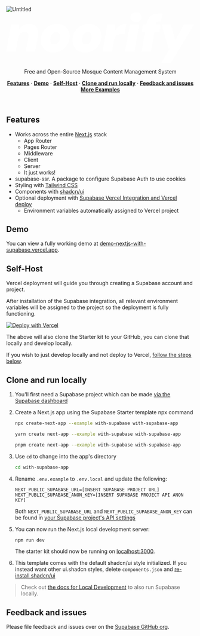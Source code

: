 ![Untitled](https://github.com/user-attachments/assets/895ee920-c165-4f96-8ca5-f072a5bda147)<a href="https://demo-nextjs-with-supabase.vercel.app/">
<svg width="100%" height="100%" viewBox="0 0 542 146" version="1.1" xmlns="http://www.w3.org/2000/svg" xmlns:xlink="http://www.w3.org/1999/xlink" xml:space="preserve" xmlns:serif="http://www.serif.com/" style="fill-rule:evenodd;clip-rule:evenodd;stroke-linejoin:round;stroke-miterlimit:2;">
    <g transform="matrix(1,0,0,1,-269.438,-467.26)">
        <g transform="matrix(3.16261,0,0,3.16261,-763.107,-1215.5)">
            <g transform="matrix(50,0,0,50,326.685,568.079)">
                <path d="M-0.004,-0L0.084,-0.496L0.228,-0.496L0.227,-0.413L0.231,-0.413C0.252,-0.444 0.277,-0.467 0.307,-0.484C0.337,-0.5 0.373,-0.508 0.416,-0.508C0.459,-0.508 0.494,-0.499 0.519,-0.48C0.544,-0.46 0.561,-0.433 0.57,-0.398C0.578,-0.363 0.578,-0.32 0.569,-0.27L0.521,-0L0.351,-0L0.396,-0.255C0.402,-0.289 0.4,-0.316 0.391,-0.336C0.382,-0.355 0.361,-0.365 0.328,-0.365C0.309,-0.365 0.292,-0.361 0.276,-0.352C0.259,-0.343 0.246,-0.33 0.235,-0.314C0.224,-0.297 0.216,-0.278 0.212,-0.255L0.167,-0L-0.004,-0Z" style="fill:white;fill-rule:nonzero;"/>
            </g>
            <g transform="matrix(50,0,0,50,356.685,568.079)">
                <path d="M0.249,0.012C0.204,0.012 0.164,0.002 0.131,-0.018C0.097,-0.037 0.071,-0.064 0.052,-0.098C0.033,-0.132 0.024,-0.17 0.024,-0.213C0.024,-0.254 0.032,-0.293 0.047,-0.329C0.062,-0.365 0.083,-0.396 0.11,-0.423C0.137,-0.45 0.169,-0.47 0.206,-0.486C0.242,-0.501 0.281,-0.508 0.324,-0.508C0.369,-0.508 0.409,-0.499 0.444,-0.48C0.478,-0.46 0.505,-0.434 0.524,-0.4C0.543,-0.366 0.553,-0.327 0.553,-0.283C0.553,-0.242 0.545,-0.203 0.53,-0.168C0.515,-0.132 0.493,-0.1 0.466,-0.074C0.438,-0.047 0.406,-0.025 0.369,-0.011C0.332,0.005 0.292,0.012 0.249,0.012ZM0.271,-0.136C0.292,-0.136 0.31,-0.142 0.326,-0.155C0.341,-0.167 0.354,-0.184 0.363,-0.205C0.372,-0.226 0.377,-0.249 0.377,-0.276C0.377,-0.294 0.374,-0.309 0.368,-0.322C0.362,-0.334 0.354,-0.343 0.343,-0.35C0.332,-0.357 0.32,-0.36 0.306,-0.36C0.286,-0.36 0.268,-0.354 0.252,-0.342C0.235,-0.329 0.222,-0.313 0.213,-0.292C0.204,-0.271 0.199,-0.247 0.199,-0.22C0.199,-0.203 0.202,-0.188 0.209,-0.175C0.215,-0.162 0.223,-0.153 0.234,-0.146C0.245,-0.139 0.257,-0.136 0.271,-0.136Z" style="fill:white;fill-rule:nonzero;"/>
            </g>
            <g transform="matrix(50,0,0,50,385.535,568.079)">
                <path d="M0.249,0.012C0.204,0.012 0.164,0.002 0.131,-0.018C0.097,-0.037 0.071,-0.064 0.052,-0.098C0.033,-0.132 0.024,-0.17 0.024,-0.213C0.024,-0.254 0.032,-0.293 0.047,-0.329C0.062,-0.365 0.083,-0.396 0.11,-0.423C0.137,-0.45 0.169,-0.47 0.206,-0.486C0.242,-0.501 0.281,-0.508 0.324,-0.508C0.369,-0.508 0.409,-0.499 0.444,-0.48C0.478,-0.46 0.505,-0.434 0.524,-0.4C0.543,-0.366 0.553,-0.327 0.553,-0.283C0.553,-0.242 0.545,-0.203 0.53,-0.168C0.515,-0.132 0.493,-0.1 0.466,-0.074C0.438,-0.047 0.406,-0.025 0.369,-0.011C0.332,0.005 0.292,0.012 0.249,0.012ZM0.271,-0.136C0.292,-0.136 0.31,-0.142 0.326,-0.155C0.341,-0.167 0.354,-0.184 0.363,-0.205C0.372,-0.226 0.377,-0.249 0.377,-0.276C0.377,-0.294 0.374,-0.309 0.368,-0.322C0.362,-0.334 0.354,-0.343 0.343,-0.35C0.332,-0.357 0.32,-0.36 0.306,-0.36C0.286,-0.36 0.268,-0.354 0.252,-0.342C0.235,-0.329 0.222,-0.313 0.213,-0.292C0.204,-0.271 0.199,-0.247 0.199,-0.22C0.199,-0.203 0.202,-0.188 0.209,-0.175C0.215,-0.162 0.223,-0.153 0.234,-0.146C0.245,-0.139 0.257,-0.136 0.271,-0.136Z" style="fill:white;fill-rule:nonzero;"/>
            </g>
            <g transform="matrix(50,0,0,50,414.385,568.079)">
                <path d="M-0.004,-0L0.084,-0.496L0.228,-0.496L0.222,-0.387L0.226,-0.387C0.245,-0.421 0.266,-0.447 0.288,-0.464C0.309,-0.481 0.332,-0.493 0.357,-0.499C0.381,-0.505 0.406,-0.508 0.432,-0.508L0.4,-0.327L0.353,-0.327C0.333,-0.327 0.315,-0.325 0.298,-0.321C0.281,-0.317 0.267,-0.31 0.254,-0.301C0.241,-0.292 0.231,-0.279 0.222,-0.263C0.213,-0.247 0.207,-0.227 0.203,-0.203L0.167,-0L-0.004,-0Z" style="fill:white;fill-rule:nonzero;"/>
            </g>
            <g transform="matrix(50,0,0,50,434.185,568.079)">
                <path d="M0.011,-0L0.099,-0.496L0.27,-0.496L0.182,-0L0.011,-0ZM0.208,-0.541C0.178,-0.541 0.154,-0.55 0.135,-0.567C0.116,-0.584 0.107,-0.605 0.107,-0.631C0.107,-0.656 0.116,-0.678 0.135,-0.695C0.154,-0.712 0.178,-0.72 0.208,-0.72C0.239,-0.72 0.263,-0.712 0.282,-0.695C0.301,-0.678 0.31,-0.656 0.31,-0.63C0.31,-0.605 0.301,-0.584 0.282,-0.567C0.263,-0.55 0.239,-0.541 0.208,-0.541Z" style="fill:white;fill-rule:nonzero;"/>
            </g>
            <g transform="matrix(50,0,0,50,448.335,568.079)">
                <path d="M0.028,-0L0.118,-0.506C0.127,-0.555 0.142,-0.593 0.164,-0.621C0.185,-0.649 0.212,-0.669 0.244,-0.682C0.275,-0.694 0.31,-0.7 0.349,-0.7L0.408,-0.7L0.382,-0.555L0.349,-0.555C0.33,-0.555 0.316,-0.551 0.307,-0.544C0.298,-0.537 0.292,-0.525 0.289,-0.508L0.199,-0L0.028,-0ZM0.029,-0.354L0.054,-0.496L0.379,-0.496L0.354,-0.354L0.029,-0.354Z" style="fill:white;fill-rule:nonzero;"/>
            </g>
            <g transform="matrix(50,0,0,50,465.585,568.079)">
                <path d="M0.04,0.2L0.194,-0.056L0.178,-0.056L0.049,-0.496L0.221,-0.496L0.299,-0.214L0.303,-0.214L0.452,-0.496L0.64,-0.496L0.221,0.2L0.04,0.2Z" style="fill:white;fill-rule:nonzero;"/>
            </g>
            <g transform="matrix(50,0,0,50,495.635,568.079)">
            </g>
        </g>
    </g>
</svg>
</a>

<p align="center">
 Free and Open-Source Mosque Content Management System
</p>

<p align="center">
  <a href="#features"><strong>Features</strong></a> ·
  <a href="#demo"><strong>Demo</strong></a> ·
  <a href="#deploy-to-vercel"><strong>Self-Host</strong></a> ·
  <a href="#clone-and-run-locally"><strong>Clone and run locally</strong></a> ·
  <a href="#feedback-and-issues"><strong>Feedback and issues</strong></a>
  <a href="#more-supabase-examples"><strong>More Examples</strong></a>
</p>
<br/>

## Features

- Works across the entire [Next.js](https://nextjs.org) stack
  - App Router
  - Pages Router
  - Middleware
  - Client
  - Server
  - It just works!
- supabase-ssr. A package to configure Supabase Auth to use cookies
- Styling with [Tailwind CSS](https://tailwindcss.com)
- Components with [shadcn/ui](https://ui.shadcn.com/)
- Optional deployment with [Supabase Vercel Integration and Vercel deploy](#deploy-your-own)
  - Environment variables automatically assigned to Vercel project

## Demo

You can view a fully working demo at [demo-nextjs-with-supabase.vercel.app](https://demo-nextjs-with-supabase.vercel.app/).

## Self-Host

Vercel deployment will guide you through creating a Supabase account and project.

After installation of the Supabase integration, all relevant environment variables will be assigned to the project so the deployment is fully functioning.

[![Deploy with Vercel](https://vercel.com/button)](https://vercel.com/new/clone?repository-url=https%3A%2F%2Fgithub.com%2Fvercel%2Fnext.js%2Ftree%2Fcanary%2Fexamples%2Fwith-supabase&project-name=nextjs-with-supabase&repository-name=nextjs-with-supabase&demo-title=nextjs-with-supabase&demo-description=This+starter+configures+Supabase+Auth+to+use+cookies%2C+making+the+user%27s+session+available+throughout+the+entire+Next.js+app+-+Client+Components%2C+Server+Components%2C+Route+Handlers%2C+Server+Actions+and+Middleware.&demo-url=https%3A%2F%2Fdemo-nextjs-with-supabase.vercel.app%2F&external-id=https%3A%2F%2Fgithub.com%2Fvercel%2Fnext.js%2Ftree%2Fcanary%2Fexamples%2Fwith-supabase&demo-image=https%3A%2F%2Fdemo-nextjs-with-supabase.vercel.app%2Fopengraph-image.png)

The above will also clone the Starter kit to your GitHub, you can clone that locally and develop locally.

If you wish to just develop locally and not deploy to Vercel, [follow the steps below](#clone-and-run-locally).

## Clone and run locally

1. You'll first need a Supabase project which can be made [via the Supabase dashboard](https://database.new)

2. Create a Next.js app using the Supabase Starter template npx command

   ```bash
   npx create-next-app --example with-supabase with-supabase-app
   ```

   ```bash
   yarn create next-app --example with-supabase with-supabase-app
   ```

   ```bash
   pnpm create next-app --example with-supabase with-supabase-app
   ```

3. Use `cd` to change into the app's directory

   ```bash
   cd with-supabase-app
   ```

4. Rename `.env.example` to `.env.local` and update the following:

   ```
   NEXT_PUBLIC_SUPABASE_URL=[INSERT SUPABASE PROJECT URL]
   NEXT_PUBLIC_SUPABASE_ANON_KEY=[INSERT SUPABASE PROJECT API ANON KEY]
   ```

   Both `NEXT_PUBLIC_SUPABASE_URL` and `NEXT_PUBLIC_SUPABASE_ANON_KEY` can be found in [your Supabase project's API settings](https://app.supabase.com/project/_/settings/api)

5. You can now run the Next.js local development server:

   ```bash
   npm run dev
   ```

   The starter kit should now be running on [localhost:3000](http://localhost:3000/).

6. This template comes with the default shadcn/ui style initialized. If you instead want other ui.shadcn styles, delete `components.json` and [re-install shadcn/ui](https://ui.shadcn.com/docs/installation/next)

> Check out [the docs for Local Development](https://supabase.com/docs/guides/getting-started/local-development) to also run Supabase locally.

## Feedback and issues

Please file feedback and issues over on the [Supabase GitHub org](https://github.com/supabase/supabase/issues/new/choose).
